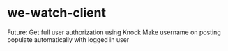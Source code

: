 # we-watch-client


Future:
Get full user authorization using Knock
Make username on posting populate automatically with logged in user